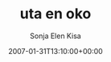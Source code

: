 ---
title: 'uta en oko'
posts: 10
hash: 't643'
author: 'Sonja Elen Kisa'
date: 2007-01-31T13:10:00+00:00
sources:
  - http://forums.tokipona.org/viewtopic.php%3Ft=643.html
---